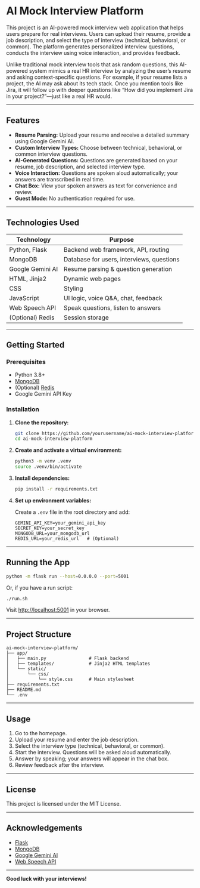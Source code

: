 # AI Mock Interview Platform

This project is an AI-powered mock interview web application that helps users prepare for real interviews. Users can upload their resume, provide a job description, and select the type of interview (technical, behavioral, or common). The platform generates personalized interview questions, conducts the interview using voice interaction, and provides feedback.

Unlike traditional mock interview tools that ask random questions, this AI-powered system mimics a real HR interview by analyzing the user’s resume and asking context-specific questions. For example, if your resume lists a project, the AI may ask about its tech stack. Once you mention tools like Jira, it will follow up with deeper questions like “How did you implement Jira in your project?”—just like a real HR would.

---

## Features

- **Resume Parsing:** Upload your resume and receive a detailed summary using Google Gemini AI.
- **Custom Interview Types:** Choose between technical, behavioral, or common interview questions.
- **AI-Generated Questions:** Questions are generated based on your resume, job description, and selected interview type.
- **Voice Interaction:** Questions are spoken aloud automatically; your answers are transcribed in real time.
- **Chat Box:** View your spoken answers as text for convenience and review.
- **Guest Mode:** No authentication required for use.

---

## Technologies Used

| Technology         | Purpose                                      |
|--------------------|----------------------------------------------|
| Python, Flask      | Backend web framework, API, routing          |
| MongoDB            | Database for users, interviews, questions    |
| Google Gemini AI   | Resume parsing & question generation         |
| HTML, Jinja2       | Dynamic web pages                            |
| CSS                | Styling                                      |
| JavaScript         | UI logic, voice Q&A, chat, feedback          |
| Web Speech API     | Speak questions, listen to answers           |
| (Optional) Redis   | Session storage                              |

---

## Getting Started

### Prerequisites

- Python 3.8+
- [MongoDB](https://www.mongodb.com/)
- (Optional) [Redis](https://redis.io/)
- Google Gemini API Key

### Installation

1. **Clone the repository:**
   ```sh
   git clone https://github.com/yourusername/ai-mock-interview-platform.git
   cd ai-mock-interview-platform
   ```

2. **Create and activate a virtual environment:**
   ```sh
   python3 -m venv .venv
   source .venv/bin/activate
   ```

3. **Install dependencies:**
   ```sh
   pip install -r requirements.txt
   ```

4. **Set up environment variables:**

   Create a `.env` file in the root directory and add:
   ```
   GEMINI_API_KEY=your_gemini_api_key
   SECRET_KEY=your_secret_key
   MONGODB_URL=your_mongodb_url
   REDIS_URL=your_redis_url   # (Optional)
   ```

---

## Running the App

```sh
python -m flask run --host=0.0.0.0 --port=5001
```

Or, if you have a run script:

```sh
./run.sh
```

Visit [http://localhost:5001](http://localhost:5001) in your browser.

---

## Project Structure

```
ai-mock-interview-platform/
├── app/
│   ├── main.py                # Flask backend
│   ├── templates/             # Jinja2 HTML templates
│   └── static/
│       └── css/
│           └── style.css      # Main stylesheet
├── requirements.txt
├── README.md
└── .env
```

---

## Usage

1. Go to the homepage.
2. Upload your resume and enter the job description.
3. Select the interview type (technical, behavioral, or common).
4. Start the interview. Questions will be asked aloud automatically.
5. Answer by speaking; your answers will appear in the chat box.
6. Review feedback after the interview.

---

## License

This project is licensed under the MIT License.

---

## Acknowledgements

- [Flask](https://flask.palletsprojects.com/)
- [MongoDB](https://www.mongodb.com/)
- [Google Gemini AI](https://ai.google.dev/)
- [Web Speech API](https://developer.mozilla.org/en-US/docs/Web/API/Web_Speech_API)

---

**Good luck with your interviews!**